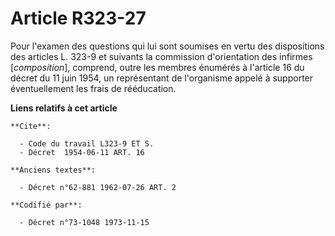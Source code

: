 # Article R323-27

Pour l'examen des questions qui lui sont soumises en vertu des dispositions des articles L. 323-9 et suivants la commission
d'orientation des infirmes [*composition*], comprend, outre les membres énumérés à l'article 16 du décret du 11 juin 1954, un
représentant de l'organisme appelé à supporter éventuellement les frais de rééducation.

**Liens relatifs à cet article**

	**Cite**:

	  - Code du travail L323-9 ET S.
	  - Décret  1954-06-11 ART. 16

	**Anciens textes**:

	  - Décret n°62-881 1962-07-26 ART. 2

	**Codifié par**:

	  - Décret n°73-1048 1973-11-15
